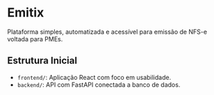 # Emitix

Plataforma simples, automatizada e acessível para emissão de NFS-e voltada para PMEs.

## Estrutura Inicial

- `frontend/`: Aplicação React com foco em usabilidade.
- `backend/`: API com FastAPI conectada a banco de dados.
